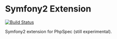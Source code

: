 Symfony2 Extension
==================

[![Build Status](https://travis-ci.org/phpspec/Symfony2Extension.png?branch=master)](https://travis-ci.org/phpspec/Symfony2Extension)

Symfony2 extension for PhpSpec (still experimental).
